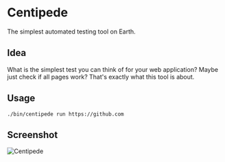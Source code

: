# Centipede

The simplest automated testing tool on Earth.

## Idea

What is the simplest test you can think of for your web application? Maybe just check if all pages work? That's exactly what this tool is about.

## Usage

```
./bin/centipede run https://github.com
```

## Screenshot

![Centipede](https://raw.githubusercontent.com/umpirsky/centipede/master/resources/images/screenshot.png)
